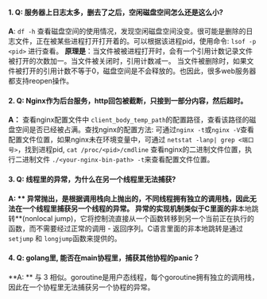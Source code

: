 #### 1. Q: 服务器上日志太多，删去了之后，空闲磁盘空间怎么还是这么小?

**A**: `df -h` 查看磁盘空间的使用情况，发现空闲磁盘空间没变。很可能是删除的日志文件，正在被某些进程打开打开着的。可以根据该进程pid，使用命令: `lsof -p <pid>` 进行查看。 **原理是**：当文件被被进程打开时，会有一个引用计数记录文件被打开的次数加一。当文件被关闭时，引用计数减一。 当文件被删除时，如果文件被打开的引用计数不等于0，磁盘空间是不会释放的。也因此，很多web服务器都支持reopen操作。



#### 2. Q: Nginx作为后台服务，http回包被截断，只接到一部分内容，然后超时。

**A：** 查看nginx配置文件中 `client_body_temp_path`的配置路径，查看该路径的磁盘空间是否已经被占满。查找nginx的配置方法: 可通过`nginx -t`或`nginx -V`查看配置文件位置，如果nginx未在环境变量中，可通过 `netstat -lanp| grep <端口号>`，找到进程pid, `cat /proc/<pid>/cmdline` 查看nginx的二进制文件位置，执行二进制文件 `./<your-nginx-bin-path> -t`来查看配置文件位置。                                                                                                                                                                                                                                                                                                                                                                                                                                                        

#### 3. Q: 线程里的异常，为什么在另一个线程里无法捕获? 

**A: ** 异常抛出，是根据调用栈向上抛出的，不同线程拥有独立的调用栈，因此无法在一个线程里捕获另一个线程的异常。 
异常的实现机制类似于C里面的非**本地跳转**(nonlocal jump)，它将控制流直接从一个函数转移到另一个当前正在执行的函数，而不需要经过正常的调用 - 返回序列。C语言里面的非本地跳转是通过 `setjump` 和 `longjump`函数来提供的。 


#### 4. Q: golang里, 能否在main协程里，捕获其他协程的panic？

**A: ** 与 3 相似。goroutine是用户态线程，每个goroutine拥有独立的调用栈，因此在一个协程里无法捕获另一个协程的异常。

